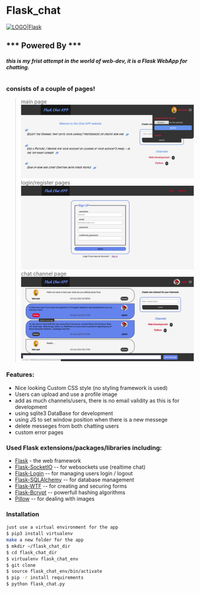 # Flask_chat
[![LOGO|Flask](https://hackr.io/tutorials/learn-flask/logo/logo-flask?ver=1527561020)](https://hackr.io/tutorials/learn-flask/logo/logo-flask?ver=1527561020)
## *** Powered By ***
##### this is my frist attempt in the world of web-dev, it is a Flask WebApp for chatting.
#
### consists of a couple of pages!
> main page
> ![main_page](https://github.com/engragy/flask_chat/blob/master/home_page.jpg)
> login/register pages
> ![register_page](https://github.com/engragy/flask_chat/blob/master/signup_form.jpg)
> chat channel page
> ![chat_channel_page](https://github.com/engragy/flask_chat/blob/master/chat_page.jpg)

### Features:
* Nice looking Custom CSS style (no styling framework is used)
* Users can upload and use a profile image 
* add as much channels/users, there is no email validity as this is for development 
* using sqlite3 DataBase for development
* using JS to set window position when there is a new messege
* delete messeges from both chatting users
* custom error pages

### Used Flask extensions/packages/libraries including:
* [Flask] - the web framework
* [Flask-SocketIO] -- for websockets use (realtime chat)
* [Flask-Login] -- for managing users login / logout
* [Flask-SQLAlchemy] -- for database management
* [Flask-WTF] -- for creating and securing forms
* [Flask-Bcrypt] -- powerfull hashing algorithms
* [Pillow] -- for dealing with images

### Installation
```sh
just use a virtual environment for the app
$ pip3 install virtualenv
make a new folder for the app
$ mkdir ~/flask_chat_dir
$ cd flask_chat_dir
$ virtualenv flask_chat_env
$ git clone
$ source flask_chat_env/bin/activate 
$ pip -r install requirements
$ python flask_chat.py
```

[Flask]: <https://flask.palletsprojects.com/en/1.1.x/>
[Flask-SocketIO]: <https://flask-socketio.readthedocs.io/>
[Flask-Login]: <https://flask-login.readthedocs.io/en/latest/>
[Flask-SQLAlchemy]: <https://flask-sqlalchemy.palletsprojects.com/en/2.x/>
[Flask-WTF]: <https://flask-wtf.readthedocs.io/>
[Flask-Bcrypt]: <https://flask-bcrypt.readthedocs.io/en/latest/>
[Pillow]: <https://pillow.readthedocs.io/en/stable/>
